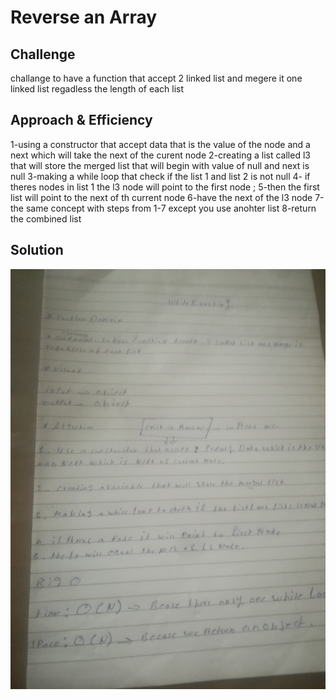 # Reverse an Array
## Challenge

challange to have a function that accept 2 linked list and megere it one linked list regadless the length of each list

## Approach & Efficiency
1-using a constructor that accept data that is the value of the node and a next which will take the next  of the curent node
2-creating a list called l3 that will store the merged list that will begin with value of null and next is null 
3-making a while loop that check if the list 1 and list 2 is not null 
4- if theres nodes in list 1   the l3 node will point to the first node ;
5-then the first list will point to the next of th current node
6-have the next of the l3 node
7-the same concept with steps from 1-7 except you use anohter list
8-return the combined list  
## Solution
![binary](assets/mergeLists.jpg)
